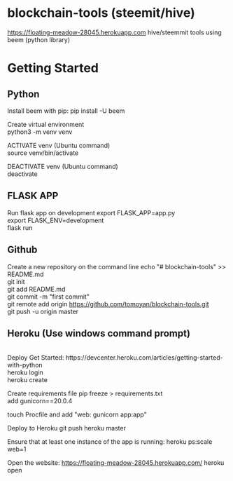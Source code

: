 # blockchain-tools (steemit/hive)
https://floating-meadow-28045.herokuapp.com
hive/steemmit tools using beem (python library)

# Getting Started

## Python
Install beem with pip:
pip install -U beem

Create virtual environment<br>
python3 -m venv venv

ACTIVATE venv (Ubuntu command)<br>
source venv/bin/activate

DEACTIVATE venv (Ubuntu command)<br>
deactivate

## FLASK APP
Run flask app on development
export FLASK_APP=app.py
<br>
export FLASK_ENV=development
<br>
flask run

## Github
Create a new repository on the command line
echo "# blockchain-tools" >> README.md
<br>
git init
<br>
git add README.md
<br>
git commit -m "first commit"
<br>
git remote add origin https://github.com/tomoyan/blockchain-tools.git
<br>
git push -u origin master
<br>

## Heroku (Use windows command prompt)
<br>
Deploy Get Started:
https://devcenter.heroku.com/articles/getting-started-with-python
<br>
heroku login
<br>
heroku create

Create requirements file
pip freeze > requirements.txt
<br>
add gunicorn==20.0.4

touch Procfile and add
"web: gunicorn app:app"

Deploy to Heroku
git push heroku master

Ensure that at least one instance of the app is running:
heroku ps:scale web=1

Open the website: https://floating-meadow-28045.herokuapp.com/
heroku open
